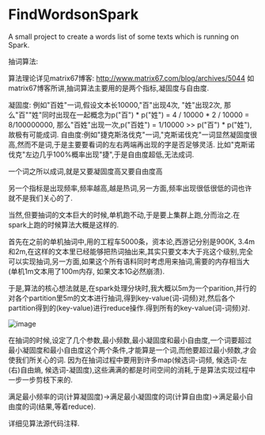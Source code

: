 FindWordsonSpark
================

A small project to create a words list of some texts which is running on Spark.


抽词算法:

算法理论详见matrix67博客: http://www.matrix67.com/blog/archives/5044
如matrix67博客所讲,抽词算法主要用的是两个指标,凝固度与自由度.

凝固度: 例如"百姓"一词,假设文本长10000,"百"出现4次, "姓"出现2次, 那么"百""姓"同时出现在一起概念为p("百") * p("姓") = 4 / 10000 * 2 / 10000 =  8/100000000, 那么"百姓"出现一次,p("百姓") = 1/10000 >> p("百") * p("姓"), 故极有可能成词.
自由度:例如"捷克斯洛伐克"一词,"克斯诺伐克"一词显然凝固度很高,然而不是词,于是主要要看词的左右两端再出现的字是否足够灵活. 比如"克斯诺伐克"左边几乎100%概率出现"捷",于是自由度超低,无法成词.

一个词之所以成词,就是又要凝固度高又要自由度高

另一个指标是出现频率,频率越高,越是热词,另一方面,频率出现很低很低的词也许就不是我们关心的了.


当然,但要抽词的文本巨大的时候,单机跑不动,于是要上集群上跑,分而治之.在spark上跑的时候算法大概是这样的.

首先在之前的单机抽词中,用的工程车5000条，资本论,西游记分别是900K, 3.4m和2m,在这样的文本里已经能够把热词抽出来,其实只要文本大于兆这个级别,完全可以实现抽词,另一方面,如果这个所有语料同时考虑用来抽词,需要的内存相当大(单机1m文本用了100m内存, 如果文本1G必然崩溃).


于是,算法的核心想法就是,在spark处理分块时,我大概以5m为一个parition,并行的对各个partition里5m的文本进行抽词,得到key-value(词-词频)对,然后各个partition得到的(key-value)进行reduce操作.得到所有的key-value(词-词频)对.

 ![image](https://github.com/wh61/FindWordsonSpark/raw/master/img/FindWordsonSpark.png)

在抽词的时候,设定了几个参数,最小频数,最小凝固度和最小自由度,一个词要超过最小凝固度和最小自由度这个两个条件,才能算是一个词,而他要超过最小频数,才会使我们所关心的词.
因为在抽词过程中要用到许多map(候选词-词频, 候选词-左(右)自由熵, 候选词-凝固度),这些满满的都是时间空间的消耗,于是算法实现过程中一步一步剪枝下来的.

满足最小频率的词(计算凝固度)->满足最小凝固度的词(计算自由度)->满足最小自由度的词(结果,等着reduce).

详细见算法源代码注释.
